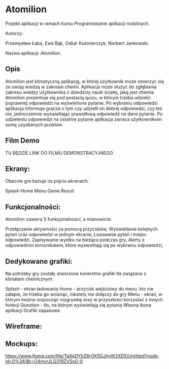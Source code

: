 # Atomilion

Projekt aplikacji w ramach kursu Programowanie aplikacji mobilnych.

Autorzy:

Przemysław Łaba,
Ewa Bąk,
Oskar Kuśmierczyk,
Norbert Jankowski.

Nazwa aplikacji: Atomilion.

## Opis
Atomilion jest klimatyczną aplikacją, w której użytkownik może zmierzyć się ze swoją wiedzą 
w zakresie chemii. Aplikacja może służyć do zgłębiania zakresu wiedzy użytkownika 
z dziedziny nauki ścisłej, jaką jest chemia. Atomilion prezentuje się pod postacią
quizu, w którym trzeba udzielić poprawnej odpowiedzi na wyświetlone pytanie.
Po wybraniu odpowiedzi aplikacja informuje gracza o tym czy udzielił on dobrej
odpowiedzi, czy też nie, jednocześnie wyświetlając prawidłową odpowiedź na dane
pytanie. Po udzieleniu odpowiedzi na ostatnie pytanie aplikacja zwraca użytkownikowi
sumę uzyskanych punktów.

## Film Demo

TU BĘDZIE LINK DO FILMU DEMONSTRACYJNEGO

## Ekrany:
Obecnie gra bazuje na pięciu ekranach:

Splash
Home
Menu
Game
Result

## Funkcjonalności:
Atomilion zawiera 5 funkcjonalności, a mianowicie:

Przełączanie aktywności za pomocą przycisków,
Wyświetlanie kolejnych pytań oraz odpowiedzi w jednym ekranie,
Losowanie pytań i miejsc odpowiedzi,
Zapisywanie wyniku na bieżąco podczas gry,
Alerty z odpowiednim komunikatem, które wyświetlają się po wybraniu odpowiedzi,

## Dedykowane grafiki:
Na potrzeby gry zostały stworzone konkretne grafiki tła związane z klimatem chemicznym:

Splash - ekran ładowania
Home - przycisk wejściowy do menu, kto nie załapie, że trzeba go wcisnąć, niestety nie dołączy do gry
Menu - ekran, w którym można rozpocząć rozgrywkę oraz w przyszłości korzystać z innych funkcji
Question - tło, na którym wyświetlają się pytania
Własna ikona aplikacji
Grafiki zapasowe.

## Wireframe: 

## Mockups: 
https://www.figma.com/file/TqXkDYbZ6rOK5GJhyW2XD5/Untitled?node-id=0%3A1&t=O4mvrJLQ319ZVSsG-0
